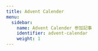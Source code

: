```yaml
---
title: Advent Calender
menu:
  sidebar:
    name: Advent Calender 参加記事
    identifier: advent-calendar
    weight: 1
---
```

